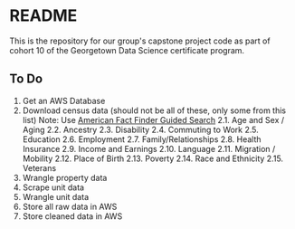 # README

This is the repository for our group's capstone project code as part of cohort 10 of the Georgetown Data Science certificate program.

## To Do

 1. Get an AWS Database 
 2. Download census data (should not be all of these, only some from this list) Note: Use [American Fact Finder Guided Search](https://factfinder.census.gov/faces/nav/jsf/pages/guided_search.xhtml)
   2.1. Age and Sex / Aging
    2.2. Ancestry
    2.3. Disability
    2.4. Commuting to Work
    2.5. Education
    2.6. Employment
    2.7. Family/Relationships
    2.8. Health Insurance
    2.9. Income and Earnings
    2.10. Language
    2.11. Migration / Mobility
    2.12. Place of Birth
    2.13. Poverty
    2.14. Race and Ethnicity
    2.15. Veterans
3. Wrangle property data
4. Scrape unit data
5. Wrangle unit data
6. Store all raw data in AWS
7. Store cleaned data in AWS

